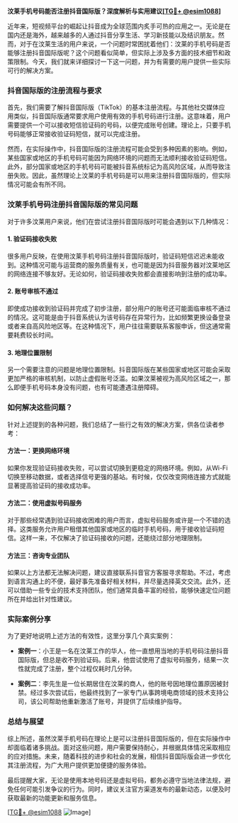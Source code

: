 **汶莱手机号码能否注册抖音国际版？深度解析与实用建议[[TG💪+ @esim1088](https://t.me/s/esim1088)]**

近年来，短视频平台的崛起让抖音成为全球范围内炙手可热的应用之一。无论是在国内还是海外，越来越多的人通过抖音分享生活、学习新技能以及结识朋友。然而，对于在汶莱生活的用户来说，一个问题时常困扰着他们：汶莱的手机号码是否能够注册抖音国际版呢？这个问题看似简单，但实际上涉及多方面的技术细节和政策限制。今天，我们就来详细探讨一下这一问题，并为有需要的用户提供一些实际可行的解决方案。

### 抖音国际版的注册流程与要求

首先，我们需要了解抖音国际版（TikTok）的基本注册流程。与其他社交媒体应用类似，抖音国际版通常要求用户使用有效的手机号码进行注册。这意味着，用户需要提供一个可以接收短信验证码的号码，以便完成账号创建。理论上，只要手机号码能够正常接收验证码短信，就可以完成注册。

然而，在实际操作中，抖音国际版的注册流程可能会受到多种因素的影响。例如，某些国家或地区的手机号码可能因为网络环境的问题而无法顺利接收验证码短信。此外，部分国家或地区的手机号码可能被抖音系统标记为高风险区域，从而导致注册失败。因此，虽然理论上汶莱的手机号码是可以用来注册抖音国际版的，但实际情况可能会有所不同。

### 汶莱手机号码注册抖音国际版的常见问题

对于许多汶莱用户来说，他们在尝试注册抖音国际版时可能会遇到以下几种情况：

#### 1. 验证码接收失败
很多用户反映，在使用汶莱手机号码注册抖音国际版时，验证码短信迟迟未能收到。这种情况可能与运营商的服务质量有关，也可能是因为抖音服务器对汶莱地区的网络连接不够友好。无论如何，验证码接收失败都会直接影响到注册的成功率。

#### 2. 账号审核不通过
即使成功接收到验证码并完成了初步注册，部分用户的账号还可能面临审核不通过的情况。这可能是由于抖音系统认为该号码存在异常行为，比如频繁更换设备登录或者来自高风险地区等。在这种情况下，用户往往需要联系客服申诉，但这通常需要耗费较长时间。

#### 3. 地理位置限制
另一个需要注意的问题是地理位置限制。抖音国际版在某些国家或地区可能会采取更加严格的审核机制，以防止虚假账号泛滥。如果汶莱被视为高风险区域之一，那么即便手机号码本身没有问题，也有可能遭遇注册障碍。

### 如何解决这些问题？

针对上述提到的各种问题，我们总结了一些行之有效的解决方案，供各位读者参考：

#### 方法一：更换网络环境
如果你发现验证码接收失败，可以尝试切换到更稳定的网络环境。例如，从Wi-Fi切换至移动数据，或者选择信号更强的基站。有时候，仅仅改变网络连接方式就能显著提高验证码的接收成功率。

#### 方法二：使用虚拟号码服务
对于那些经常遇到验证码接收困难的用户而言，虚拟号码服务或许是一个不错的选择。这类服务允许用户租借其他国家或地区的临时手机号码，用于接收验证码短信。这样一来，不仅解决了验证码接收的问题，还能绕过部分地理限制。

#### 方法三：咨询专业团队
如果以上方法都无法解决问题，建议直接联系抖音官方客服寻求帮助。不过，考虑到语言沟通上的不便，最好事先准备好相关材料，并尽量选择英文交流。此外，还可以借助一些专业的技术支持团队，他们通常具备丰富的经验，能够快速定位问题所在并给出针对性建议。

### 实际案例分享

为了更好地说明上述方法的有效性，这里分享几个真实案例：

- **案例一**：小王是一名在汶莱工作的华人，他一直想用当地的手机号码注册抖音国际版，但总是收不到验证码。后来，他尝试使用了虚拟号码服务，结果一次性就完成了注册，整个过程仅耗时几分钟。
  
- **案例二**：李先生是一位长期居住在汶莱的商人，他的账号因地理位置原因被封禁。经过多次尝试后，他最终找到了一家专门从事跨境电商领域的技术支持公司，该公司帮助他重新激活了账号，并提供了后续维护指导。

### 总结与展望

综上所述，虽然汶莱手机号码在理论上是可以注册抖音国际版的，但在实际操作中却面临着诸多挑战。面对这些问题，用户需要保持耐心，并根据具体情况采取相应的应对措施。未来，随着科技的进步和社会的发展，相信抖音国际版会进一步优化其注册流程，为广大用户提供更加便捷的服务体验。

最后提醒大家，无论是使用本地号码还是虚拟号码，都务必遵守当地法律法规，避免任何可能引发争议的行为。同时，建议关注官方渠道发布的最新动态，以便及时获取最新的功能更新和服务信息。

[[TG💪+ @esim1088](https://t.me/s/esim1088) ![Image](https://i.postimg.cc/4NQfJmqS/Snipaste-2025-05-13-00-14-12.png)]